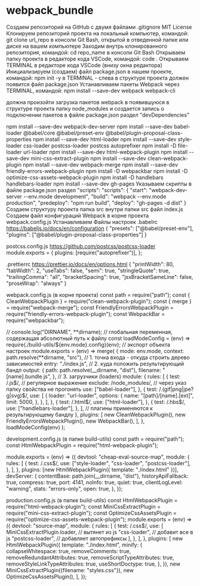 # webpack_bundle

Создаем репозиторий на GitHub с двумя файлами .gitignore MIT License Клонируем репозиторий проекта на локальный компьютер, командой: git clone url_repo в консоли Git Bash, открытой в отведенной папке или диске на вашем компьютере Заходим внутрь клонированного репозитория, командой: cd repo_name в консоли Git Bash Открываем папку проекта в редакторе кода VSCode, командой: code . Открываем TERMINAL в редакторе кода VSCode (внизу окна редактора) Инициализируем (создаем) файл package.json в нашем проекте, командой: npm init -y в TERMINAL - слева в структуре проекта должен появится файл package.json Устанавливаем пакеты Webpack через TERMINAL, командой: npm install --save-dev webpack webpack-cli

должна произойти загрузка пакетов webpack в появившуюся в структуре проекта папку node_modules и создается запись о подключении пакетов в файле package.json раздел "devDependencies"

npm install --save-dev webpack-dev-server npm install --save-dev babel-loader @babel/core @babel/preset-env @babel/plugin-proposal-class-properties npm install --save-dev html-loader npm install --save-dev style-loader css-loader postcss-loader postcss autoprefixer npm install -D file-loader url-loader npm install --save-dev html-webpack-plugin npm install --save-dev mini-css-extract-plugin npm install --save-dev clean-webpack-plugin npm install --save-dev webpack-merge npm install --save-dev friendly-errors-webpack-plugin npm install -D webpackbar npm install -D optimize-css-assets-webpack-plugin npm install -D handlebars handlebars-loader npm install --save-dev gh-pages Указываем скрипты в файле package.json раздел "scripts": "scripts": { "start": "webpack-dev-server --env.mode development", "build": "webpack --env.mode production", "predeploy": "npm run build", "deploy": "gh-pages -d dist" } Создаем структуру проекта папка src внутри папки src файл index.js Создаем файл конфигураций Webpack в корне проекта webpack.config.js Устанавливаем Файлы настроек .babelrc https://babeljs.io/docs/en/configuration { "presets": ["@babel/preset-env"], "plugins": ["@babel/plugin-proposal-class-properties"] }

postcss.config.js https://github.com/postcss/postcss-loader module.exports = { plugins: [require("autoprefixer")], };

.prettierrc https://prettier.io/docs/en/options.html { "printWidth": 80, "tabWidth": 2, "useTabs": false, "semi": true, "stringleQuote": true, "trailingComma": "all", "bracketSpacing": true, "jsxBracketSameLine": false, "proseWrap": "always" }

webpack.config.js (в корне проекта) const path = require("path"); const { CleanWebpackPlugin } = require("clean-webpack-plugin"); const { merge } = require("webpack-merge"); const FriendlyErrorsWebpackPlugin = require("friendly-errors-webpack-plugin"); const WebpackBar = require("webpackbar");

// console.log("DIRNAME", **dirname); // глобальная переменная, содержащая абсолютный путь к файлу const loadModeConfig = (env) => require(./build-utils/${env.mode}.config)(env); // экспорт объекта настроек module.exports = (env) => merge( { mode: env.mode, context: path.resolve(**dirname, "src"), // 1. точка входа - откуда строить дерево зависимостей entry: "./index.js", // 2. куда положить результирующий бандл output: { path: path.resolve(\_\_dirname, "dist"), filename: "[name].bundle.js", }, // 3. загрузчики (loaders) module: { rules: [ { test: /.js$/, // регулярное выражение exclude: /node_modules/, // через указ папку свойства не прогонять use: ["babel-loader"], }, { test: /.(gif|png|jpe?g|svg)$/, use: [ { loader: "url-loader", options: { name: "[path]/[name].[ext]", limit: 5000, }, }, ], }, { test: /.html$/, use: ["html-loader"], }, { test: /.hbs$/, use: ["handlebars-loader"], }, ], // плагины применяются к результирующему бандлу }, plugins: [ new CleanWebpackPlugin(), new FriendlyErrorsWebpackPlugin(), new WebpackBar(), ], }, loadModeConfig(env) );

development.config.js (в папке build-utils) const path = require("path"); const HtmlWebpackPlugin = require("html-webpack-plugin");

module.exports = (env) => ({ devtool: "cheap-eval-source-map", module: { rules: [ { test: /.css$/, use: ["style-loader", "css-loader", "postcss-loader"], }, ], }, plugins: [new HtmlWebpackPlugin({ template: "./index.html" })], devServer: { contentBase: path.join(\_\_dirname, "dist"), historyApiFallback: true, compress: true, port: 4141, noInfo: true, quiet: true, clientLogLevel: "warning", stats: "errors-only", open: true, }, });

production.config.js (в папке build-utils) const HtmlWebpackPlugin = require("html-webpack-plugin"); const MiniCssExtractPlugin = require("mini-css-extract-plugin"); const OptimizeCssAssetsPlugin = require("optimize-css-assets-webpack-plugin"); module.exports = (env) => ({ devtool: "source-map", module: { rules: [ { test: /.css$/, use: [ MiniCssExtractPlugin.loader, // вытянет из js "css-loader", // добавит все в js "postcss-loader", // добавляет автопрефиксы ], }, ], }, plugins: [ new HtmlWebpackPlugin({ template: "./index.html", minify: { collapseWhitespace: true, removeComments: true, removeRedundantAttributes: true, removeScriptTypeAttributes: true, removeStyleLinkTypeAttributes: true, useShortDoctype: true, }, }), new MiniCssExtractPlugin({filename: "styles.css"}), new OptimizeCssAssetsPlugin(), ], });
